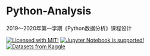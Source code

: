 # Python-Analysis

2019～2020年第一学期《Python数据分析》课程设计

[![Licensed with MIT!](https://img.shields.io/github/license/Dragon1573/Python-Analysis?color=blue&label=License&style=flat-square)](https://github.com/Dragon1573/Python-Analysis/blob/master/LICENSE)
[![Jupyter Notebook is supported!](https://img.shields.io/badge/Jupyter%20Notebook-Support-blue?style=flat-square)](https://nbviewer.jupyter.org/github/Dragon1573/Python-Analysis/tree/master/)
[![Datasets from Kaggle](https://img.shields.io/badge/Kaggle-118KB-blue?style=flat-square&logo=Kaggle)](https://www.kaggle.com/shobhit18th/uber-traffic-data-visualization)
